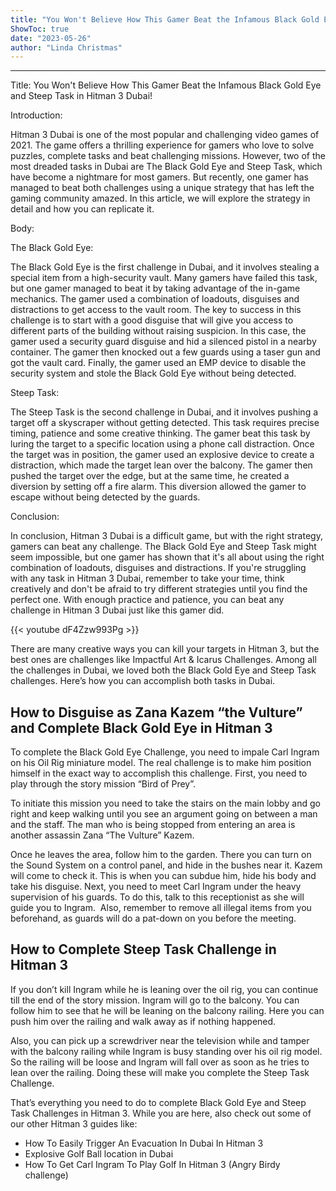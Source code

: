```yaml
---
title: "You Won't Believe How This Gamer Beat the Infamous Black Gold Eye and Steep Task in Hitman 3 Dubai!"
ShowToc: true 
date: "2023-05-26"
author: "Linda Christmas"
---
```

*****
Title: You Won't Believe How This Gamer Beat the Infamous Black Gold Eye and Steep Task in Hitman 3 Dubai!

Introduction:

Hitman 3 Dubai is one of the most popular and challenging video games of 2021. The game offers a thrilling experience for gamers who love to solve puzzles, complete tasks and beat challenging missions. However, two of the most dreaded tasks in Dubai are The Black Gold Eye and Steep Task, which have become a nightmare for most gamers. But recently, one gamer has managed to beat both challenges using a unique strategy that has left the gaming community amazed. In this article, we will explore the strategy in detail and how you can replicate it. 

Body:

The Black Gold Eye:

The Black Gold Eye is the first challenge in Dubai, and it involves stealing a special item from a high-security vault. Many gamers have failed this task, but one gamer managed to beat it by taking advantage of the in-game mechanics. The gamer used a combination of loadouts, disguises and distractions to get access to the vault room. The key to success in this challenge is to start with a good disguise that will give you access to different parts of the building without raising suspicion. In this case, the gamer used a security guard disguise and hid a silenced pistol in a nearby container. The gamer then knocked out a few guards using a taser gun and got the vault card. Finally, the gamer used an EMP device to disable the security system and stole the Black Gold Eye without being detected.

Steep Task:

The Steep Task is the second challenge in Dubai, and it involves pushing a target off a skyscraper without getting detected. This task requires precise timing, patience and some creative thinking. The gamer beat this task by luring the target to a specific location using a phone call distraction. Once the target was in position, the gamer used an explosive device to create a distraction, which made the target lean over the balcony. The gamer then pushed the target over the edge, but at the same time, he created a diversion by setting off a fire alarm. This diversion allowed the gamer to escape without being detected by the guards.

Conclusion:

In conclusion, Hitman 3 Dubai is a difficult game, but with the right strategy, gamers can beat any challenge. The Black Gold Eye and Steep Task might seem impossible, but one gamer has shown that it's all about using the right combination of loadouts, disguises and distractions. If you're struggling with any task in Hitman 3 Dubai, remember to take your time, think creatively and don't be afraid to try different strategies until you find the perfect one. With enough practice and patience, you can beat any challenge in Hitman 3 Dubai just like this gamer did.

{{< youtube dF4Zzw993Pg >}} 



There are many creative ways you can kill your targets in Hitman 3, but the best ones are challenges like Impactful Art & Icarus Challenges. Among all the challenges in Dubai, we loved both the Black Gold Eye and Steep Task challenges. Here’s how you can accomplish both tasks in Dubai.
 
## How to Disguise as Zana Kazem “the Vulture” and Complete Black Gold Eye in Hitman 3
 
To complete the Black Gold Eye Challenge, you need to impale Carl Ingram on his Oil Rig miniature model. The real challenge is to make him position himself in the exact way to accomplish this challenge. First, you need to play through the story mission “Bird of Prey”.
 

 
To initiate this mission you need to take the stairs on the main lobby and go right and keep walking until you see an argument going on between a man and the staff. The man who is being stopped from entering an area is another assassin Zana “The Vulture” Kazem.
 
Once he leaves the area, follow him to the garden. There you can turn on the Sound System on a control panel, and hide in the bushes near it. Kazem will come to check it. This is when you can subdue him, hide his body and take his disguise. Next, you need to meet Carl Ingram under the heavy supervision of his guards. To do this, talk to this receptionist as she will guide you to Ingram.  Also, remember to remove all illegal items from you beforehand, as guards will do a pat-down on you before the meeting.
 
## How to Complete Steep Task Challenge in Hitman 3
 
If you don’t kill Ingram while he is leaning over the oil rig, you can continue till the end of the story mission. Ingram will go to the balcony. You can follow him to see that he will be leaning on the balcony railing. Here you can push him over the railing and walk away as if nothing happened.
 
Also, you can pick up a screwdriver near the television while and tamper with the balcony railing while Ingram is busy standing over his oil rig model. So the railing will be loose and Ingram will fall over as soon as he tries to lean over the railing. Doing these will make you complete the Steep Task Challenge.
 
That’s everything you need to do to complete Black Gold Eye and Steep Task Challenges in Hitman 3. While you are here, also check out some of our other Hitman 3 guides like:
 
- How To Easily Trigger An Evacuation In Dubai In Hitman 3
 - Explosive Golf Ball location in Dubai
 - How To Get Carl Ingram To Play Golf In Hitman 3 (Angry Birdy challenge)





